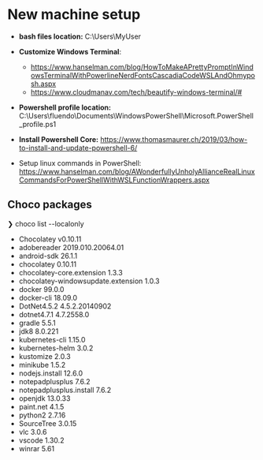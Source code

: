 # New machine setup

- <b>bash files location:</b> C:\Users\MyUser

- <b>Customize Windows Terminal</b>: 
  - https://www.hanselman.com/blog/HowToMakeAPrettyPromptInWindowsTerminalWithPowerlineNerdFontsCascadiaCodeWSLAndOhmyposh.aspx
  - https://www.cloudmanav.com/tech/beautify-windows-terminal/#
- <b>Powershell profile location:</b> C:\Users\fluendo\Documents\WindowsPowerShell\Microsoft.PowerShell_profile.ps1
- <b>Install Powershell Core:</b> https://www.thomasmaurer.ch/2019/03/how-to-install-and-update-powershell-6/
- Setup linux commands in PowerShell: https://www.hanselman.com/blog/AWonderfullyUnholyAllianceRealLinuxCommandsForPowerShellWithWSLFunctionWrappers.aspx

## Choco packages
❯ choco list --localonly
- Chocolatey v0.10.11
- adobereader 2019.010.20064.01
- android-sdk 26.1.1
- chocolatey 0.10.11
- chocolatey-core.extension 1.3.3
- chocolatey-windowsupdate.extension 1.0.3
- docker 99.0.0
- docker-cli 18.09.0
- DotNet4.5.2 4.5.2.20140902
- dotnet4.7.1 4.7.2558.0
- gradle 5.5.1
- jdk8 8.0.221
- kubernetes-cli 1.15.0
- kubernetes-helm 3.0.2
- kustomize 2.0.3
- minikube 1.5.2
- nodejs.install 12.6.0
- notepadplusplus 7.6.2
- notepadplusplus.install 7.6.2
- openjdk 13.0.33
- paint.net 4.1.5
- python2 2.7.16
- SourceTree 3.0.15
- vlc 3.0.6
- vscode 1.30.2
- winrar 5.61

